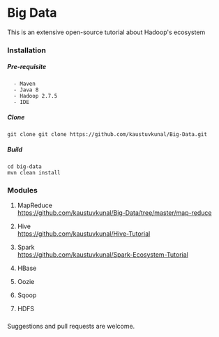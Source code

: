 # Big Data 

This is an extensive open-source tutorial about Hadoop's ecosystem 
 
### Installation  
 

 
 ##### Pre-requisite
 ```
   - Maven
   - Java 8
   - Hadoop 2.7.5 
   - IDE
   ```
##### Clone 

 `git clone git clone https://github.com/kaustuvkunal/Big-Data.git`

 ##### Build
 ```
 cd big-data
 mvn clean install
 ```

 

### Modules

 1. MapReduce</br> 
 https://github.com/kaustuvkunal/Big-Data/tree/master/map-reduce
  
 2. Hive</br>
 https://github.com/kaustuvkunal/Hive-Tutorial
 
 3. Spark </br>
 https://github.com/kaustuvkunal/Spark-Ecosystem-Tutorial
 
 3. HBase
 
 4. Oozie
 
 5. Sqoop
 
 6. HDFS 
 
  
 
 



###  
Suggestions and pull requests are welcome.
